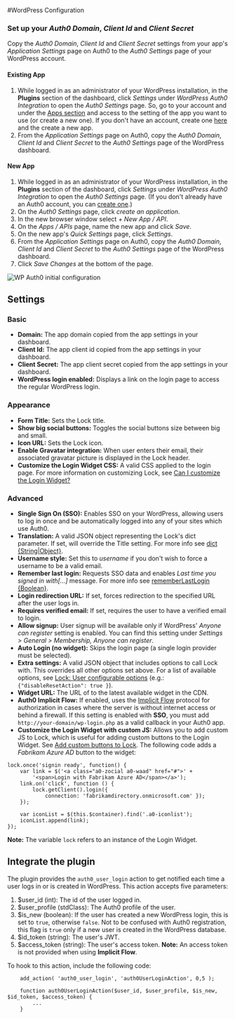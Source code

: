 #WordPress Configuration

### Set up your *Auth0 Domain*, *Client Id* and *Client Secret*

Copy the *Auth0 Domain*, *Client Id* and *Client Secret* settings from your app's *Application Settings* page on Auth0 to the *Auth0 Settings* page of your WordPress account.

#### Existing App
1. While logged in as an administrator of your WordPress installation, in the **Plugins** section of the dashboard, click *Settings* under *WordPress Auth0 Integration* to open the *Auth0 Settings* page.
So, go to your account and under the [Apps section](${uiURL}/#/applications) and access to the setting of the app you want to use (or create a new one). If you don't have an account, create one [here](https://auth0.com) and the create a new app.
3. From the *Application Settings* page on Auth0, copy the *Auth0 Domain*, *Client Id* and *Client Secret* to the *Auth0 Settings* page of the WordPress dashboard.

#### New App
1. While logged in as an administrator of your WordPress installation, in the **Plugins** section of the dashboard, click *Settings* under *WordPress Auth0 Integration* to open the *Auth0 Settings* page. (If you don't already have an Auth0 account, you can [create one](https://auth0.com).)
2. On the *Auth0 Settings* page, click *create an application*.
3. In the new browser window select *+ New App / API*.
4. On the *Apps / APIs* page, name the new app and click *Save*.
5. On the new app's *Quick Settings* page, click *Settings*. 
6. From the *Application Settings* page on Auth0, copy the *Auth0 Domain*, *Client Id* and *Client Secret* to the *Auth0 Settings* page of the WordPress dashboard.
7. Click *Save Changes* at the bottom of the page.

 <img src="https://cdn.auth0.com/docs/cms/wordpress/wp-auth0-initial-config.gif" alt="WP Auth0 initial configuration">

## Settings

### Basic

- **Domain:** The app domain copied from the app settings in your dashboard.
- **Client Id:** The app client id copied from the app settings in your dashboard.
- **Client Secret:** The app client secret copied from the app settings in your dashboard.
- **WordPress login enabled:** Displays a link on the login page to access the regular WordPress login.

### Appearance

- **Form Title:** Sets the Lock title.
- **Show big social buttons:** Toggles the social buttons size between big and small.
- **Icon URL:** Sets the Lock icon.
- **Enable Gravatar integration:** When user enters their email, their associated gravatar picture is displayed in the Lock header.
- **Customize the Login Widget CSS:** A valid CSS applied to the login page. For more information on customizing Lock, see [Can I customize the Login Widget?](https://github.com/auth0/wp-auth0#can-i-customize-the-login-widget)

### Advanced

- **Single Sign On (SSO):** Enables SSO on your WordPress, allowing users to log in once and be automatically logged into any of your sites which use Auth0.
- **Translation:** A valid JSON object representing the Lock's dict parameter. If set, will override the Title setting. For more info see [dict {String|Object}](/libraries/lock/customization#4).
- **Username style:** Set this to *username* if you don't wish to force a username to be a valid email.
- **Remember last login:** Requests SSO data and enables *Last time you signed in with[...]* message. For more info see [rememberLastLogin {Boolean}](/libraries/lock/customization#19).
- **Login redirection URL:** If set, forces redirection to the specified URL after the user logs in.
- **Requires verified email:** If set, requires the user to have a verified email to login.
- **Allow signup:** User signup will be available only if WordPress' *Anyone can register* setting is enabled. You can find this setting under *Settings > General > Membership, Anyone can register*.
- **Auto Login (no widget):** Skips the login page (a single login provider must be selected).
- **Extra settings:** A valid JSON object that includes options to call Lock with. This overrides all other options set above. For a list of available options, see [Lock: User configurable options](/libraries/lock/customization) (e.g.: `{"disableResetAction": true }`).
- **Widget URL:** The URL of to the latest available widget in the CDN.
- **Auth0 Implicit Flow:** If enabled, uses the [Implicit Flow](/protocols#5) protocol for authorization in cases where the server is without internet access or behind a firewall. If this setting is enabled with **SSO**, you must add `http://your-domain/wp-login.php` as a valid callback in your Auth0 app.
- **Customize the Login Widget with custom JS:** Allows you to add custom JS to Lock, which is useful for adding custom buttons to the Login Widget. See [Add custom buttons to Lock](/hrd#3). The following code adds a *Fabrikam Azure AD* button to the widget:

```
lock.once('signin ready', function() {
    var link = $('<a class="a0-zocial a0-waad" href="#">' +
        '<span>Login with Fabrikam Azure AD</span></a>');
    link.on('click', function () {
        lock.getClient().login({
            connection: 'fabrikamdirectory.onmicrosoft.com' });
    });

    var iconList = $(this.$container).find('.a0-iconlist');
    iconList.append(link);
});
```

**Note:** The variable `lock` refers to an instance of the Login Widget.

## Integrate the plugin

The plugin provides the `auth0_user_login` action to get notified each time a user logs in or is created in WordPress. This action accepts five parameters:
1. $user_id (int): The id of the user logged in.
2. $user_profile (stdClass): The Auth0 profile of the user.
3. $is_new (boolean): If the user has created a new WordPress login, this is set to `true`, otherwise `false`. Not to be confused with Auth0 registration, this flag is `true` only if a new user is created in the WordPress database.
4. $id_token (string): The user's JWT.
5. $access_token (string): The user's access token. **Note:** An access token is not provided when using **Implicit Flow**.

To hook to this action, include the following code:
```
    add_action( 'auth0_user_login', 'auth0UserLoginAction', 0,5 ); 

    function auth0UserLoginAction($user_id, $user_profile, $is_new, $id_token, $access_token) {
        ...
    }
```

